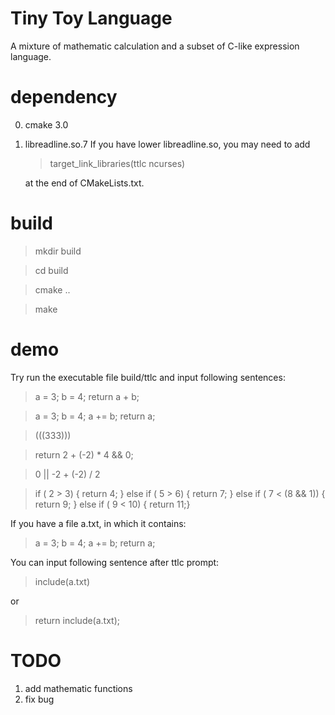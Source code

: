 # Tiny Toy Language

A mixture of mathematic calculation and a subset of C-like expression language.

# dependency

0. cmake 3.0
1. libreadline.so.7
   If you have lower libreadline.so, you may need to add 

   > target_link_libraries(ttlc ncurses)

   at the end of CMakeLists.txt.

# build

> mkdir build

> cd build

> cmake ..

> make

# demo

Try run the executable file build/ttlc and input following sentences:

> a = 3; b = 4; return a + b;

> a = 3; b = 4; a += b; return a;

> (((333)))

> return 2 + (-2) * 4 && 0;

> 0 || -2 + (-2) / 2

> if ( 2 > 3) { return 4; } else if ( 5 > 6) { return 7; } else if ( 7 < (8 && 1)) { return 9; } else if ( 9 < 10) { return 11;}

If you have a file a.txt, in which it contains:

> a = 3;
> b = 4;
> a += b;
> return a;

You can input following sentence after ttlc prompt:

> include(a.txt)

or

> return include(a.txt);

# TODO
1. add mathematic functions
2. fix bug

